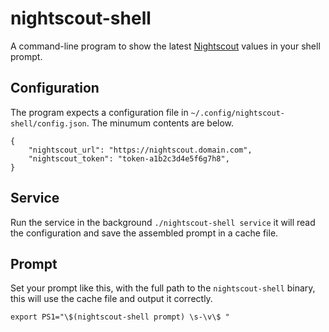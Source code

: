 # nightscout-shell

A command-line program to show the latest [Nightscout](https://github.com/nightscout/cgm-remote-monitor) values in your shell prompt.

## Configuration

The program expects a configuration file in `~/.config/nightscout-shell/config.json`. The minumum contents are below.

```
{
	"nightscout_url": "https://nightscout.domain.com",
	"nightscout_token": "token-a1b2c3d4e5f6g7h8",
}
```

## Service

Run the service in the background `./nightscout-shell service` it will read the configuration and save the assembled prompt in a cache file.

## Prompt

Set your prompt like this, with the full path to the `nightscout-shell` binary, this will use the cache file and output it correctly.

```
export PS1="\$(nightscout-shell prompt) \s-\v\$ "
```